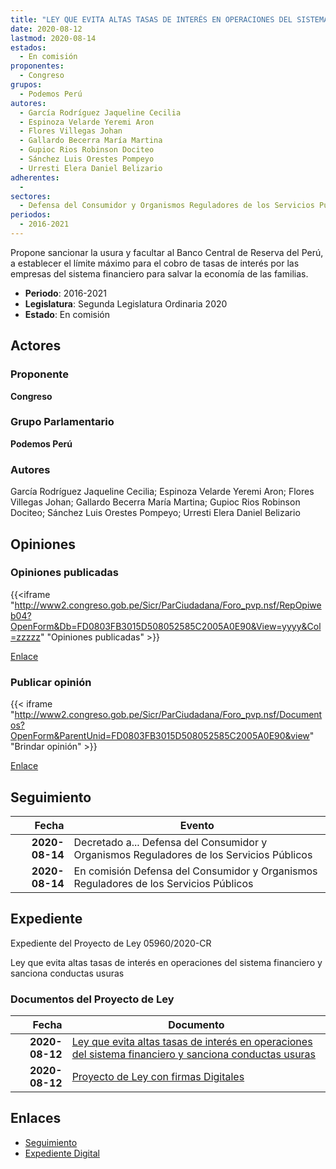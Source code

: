 ```yaml
---
title: "LEY QUE EVITA ALTAS TASAS DE INTERÉS EN OPERACIONES DEL SISTEMA FINANCIERO Y SANCIONA CONDUCTAS USURERAS"
date: 2020-08-12
lastmod: 2020-08-14
estados: 
  - En comisión
proponentes: 
  - Congreso
grupos: 
  - Podemos Perú
autores: 
  - García Rodríguez Jaqueline Cecilia
  - Espinoza Velarde Yeremi Aron
  - Flores Villegas Johan
  - Gallardo Becerra María Martina
  - Gupioc Rios Robinson Dociteo
  - Sánchez Luis Orestes Pompeyo
  - Urresti Elera Daniel Belizario
adherentes: 
  - 
sectores: 
  - Defensa del Consumidor y Organismos Reguladores de los Servicios Públicos
periodos: 
  - 2016-2021
---
```


Propone sancionar la usura y facultar al Banco Central de Reserva del Perú, a establecer el límite máximo para el cobro de tasas de interés por las empresas del sistema financiero para salvar la economía de las familias.

- **Periodo**: 2016-2021
- **Legislatura**: Segunda Legislatura Ordinaria 2020
- **Estado**: En comisión

## Actores

### Proponente

**Congreso**

### Grupo Parlamentario

**Podemos Perú**

### Autores

García Rodríguez Jaqueline Cecilia; Espinoza Velarde Yeremi Aron; Flores Villegas Johan; Gallardo Becerra María Martina; Gupioc Rios Robinson Dociteo; Sánchez Luis Orestes Pompeyo; Urresti Elera Daniel Belizario


## Opiniones

### Opiniones publicadas

{{<iframe "http://www2.congreso.gob.pe/Sicr/ParCiudadana/Foro_pvp.nsf/RepOpiweb04?OpenForm&Db=FD0803FB3015D508052585C2005A0E90&View=yyyy&Col=zzzzz" "Opiniones publicadas" >}}

[Enlace](http://www2.congreso.gob.pe/Sicr/ParCiudadana/Foro_pvp.nsf/RepOpiweb04?OpenForm&Db=FD0803FB3015D508052585C2005A0E90&View=yyyy&Col=zzzzz)
### Publicar opinión

{{< iframe "http://www2.congreso.gob.pe/Sicr/ParCiudadana/Foro_pvp.nsf/Documentos?OpenForm&ParentUnid=FD0803FB3015D508052585C2005A0E90&view" "Brindar opinión" >}}

[Enlace](http://www2.congreso.gob.pe/Sicr/ParCiudadana/Foro_pvp.nsf/Documentos?OpenForm&ParentUnid=FD0803FB3015D508052585C2005A0E90&view)

## Seguimiento

| Fecha | Evento |
|------:|--------|
| **2020-08-14** | Decretado a... Defensa del Consumidor y Organismos Reguladores de los Servicios Públicos|
| **2020-08-14** | En comisión Defensa del Consumidor y Organismos Reguladores de los Servicios Públicos|


## Expediente

Expediente del Proyecto de Ley 05960/2020-CR

Ley que evita altas tasas de interés en operaciones del sistema financiero y sanciona conductas usuras


### Documentos del Proyecto de Ley

| Fecha | Documento |
|------:|--------|
| **2020-08-12** | [Ley que evita altas tasas de interés en operaciones del sistema financiero y sanciona conductas usuras](http://www.leyes.congreso.gob.pe/Documentos/2016_2021/Proyectos_de_Ley_y_de_Resoluciones_Legislativas/PL05960-20200812.pdf) |
| **2020-08-12** | [Proyecto de Ley con firmas Digitales](http://www.leyes.congreso.gob.pe/Documentos/2016_2021/Proyectos_de_Ley_y_de_Resoluciones_Legislativas/Proyectos_Firmas_digitales/PL05960.pdf) |

## Enlaces 

- [Seguimiento](http://www2.congreso.gob.pehttp://www2.congreso.gob.pe/Sicr/TraDocEstProc/CLProLey2016.nsf/f7fff46988ca05b1052578e100829cc7/9d9a60d8bd04d37e052585c20067cb1f?OpenDocument)
- [Expediente Digital](http://www2.congreso.gob.pehttp://www2.congreso.gob.pe/Sicr/TraDocEstProc/CLProLey2016.nsf/f7fff46988ca05b1052578e100829cc7/9d9a60d8bd04d37e052585c20067cb1f?OpenDocument&Click=05257FB7005EB655.eb71d0cf91d8294e05256cdf006b5706/$Body/0.1C6C)
